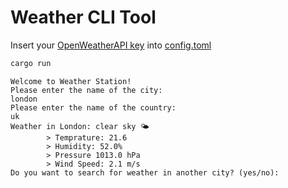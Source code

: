 # Weather CLI Tool

Insert your [OpenWeatherAPI key](https://home.openweather.co.uk/api_keys) into [config.toml](.cargo/config.toml)

```bash
cargo run
```

```
Welcome to Weather Station!
Please enter the name of the city:
london
Please enter the name of the country:
uk
Weather in London: clear sky 🌤️
        > Temprature: 21.6
        > Humidity: 52.0%
        > Pressure 1013.0 hPa
        > Wind Speed: 2.1 m/s
Do you want to search for weather in another city? (yes/no):
```